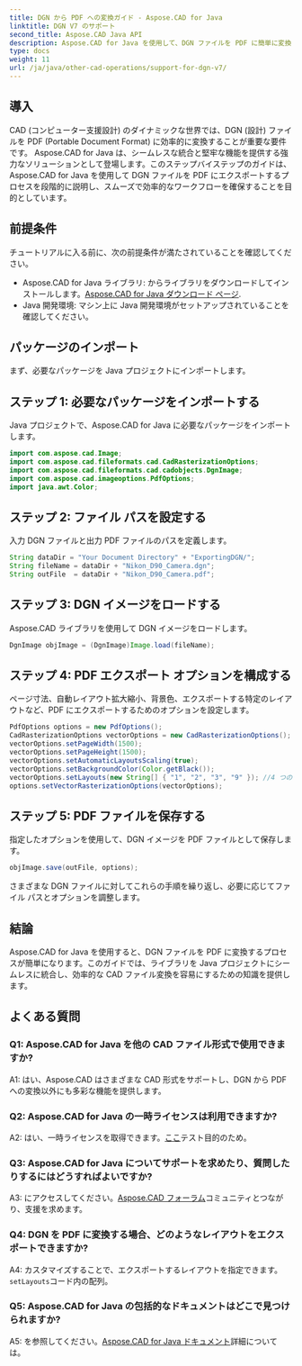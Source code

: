 ```yaml
---
title: DGN から PDF への変換ガイド - Aspose.CAD for Java
linktitle: DGN V7 のサポート
second_title: Aspose.CAD Java API
description: Aspose.CAD for Java を使用して、DGN ファイルを PDF に簡単に変換します。シームレスな統合と効率的なワークフローについては、ステップバイステップのガイドに従ってください。
type: docs
weight: 11
url: /ja/java/other-cad-operations/support-for-dgn-v7/
---
```

## 導入

CAD (コンピューター支援設計) のダイナミックな世界では、DGN (設計) ファイルを PDF (Portable Document Format) に効率的に変換することが重要な要件です。 Aspose.CAD for Java は、シームレスな統合と堅牢な機能を提供する強力なソリューションとして登場します。このステップバイステップのガイドは、Aspose.CAD for Java を使用して DGN ファイルを PDF にエクスポートするプロセスを段階的に説明し、スムーズで効率的なワークフローを確保することを目的としています。

## 前提条件

チュートリアルに入る前に、次の前提条件が満たされていることを確認してください。
-  Aspose.CAD for Java ライブラリ: からライブラリをダウンロードしてインストールします。[Aspose.CAD for Java ダウンロード ページ](https://releases.aspose.com/cad/java/).
- Java 開発環境: マシン上に Java 開発環境がセットアップされていることを確認してください。

## パッケージのインポート

まず、必要なパッケージを Java プロジェクトにインポートします。

## ステップ 1: 必要なパッケージをインポートする

Java プロジェクトで、Aspose.CAD for Java に必要なパッケージをインポートします。
```java
import com.aspose.cad.Image;
import com.aspose.cad.fileformats.cad.CadRasterizationOptions;
import com.aspose.cad.fileformats.cad.cadobjects.DgnImage;
import com.aspose.cad.imageoptions.PdfOptions;
import java.awt.Color;
```

## ステップ 2: ファイル パスを設定する

入力 DGN ファイルと出力 PDF ファイルのパスを定義します。

```java
String dataDir = "Your Document Directory" + "ExportingDGN/";
String fileName = dataDir + "Nikon_D90_Camera.dgn";
String outFile  = dataDir + "Nikon_D90_Camera.pdf";
```

## ステップ 3: DGN イメージをロードする

Aspose.CAD ライブラリを使用して DGN イメージをロードします。

```java
DgnImage objImage = (DgnImage)Image.load(fileName);
```

## ステップ 4: PDF エクスポート オプションを構成する

ページ寸法、自動レイアウト拡大縮小、背景色、エクスポートする特定のレイアウトなど、PDF にエクスポートするためのオプションを設定します。

```java
PdfOptions options = new PdfOptions();
CadRasterizationOptions vectorOptions = new CadRasterizationOptions();
vectorOptions.setPageWidth(1500);
vectorOptions.setPageHeight(1500);
vectorOptions.setAutomaticLayoutsScaling(true);
vectorOptions.setBackgroundColor(Color.getBlack());
vectorOptions.setLayouts(new String[] { "1", "2", "3", "9" }); //4 つのビュー (1、2、3、および 9) のみをエクスポートします
options.setVectorRasterizationOptions(vectorOptions);
```

## ステップ 5: PDF ファイルを保存する

指定したオプションを使用して、DGN イメージを PDF ファイルとして保存します。

```java
objImage.save(outFile, options);
```

さまざまな DGN ファイルに対してこれらの手順を繰り返し、必要に応じてファイル パスとオプションを調整します。

## 結論

Aspose.CAD for Java を使用すると、DGN ファイルを PDF に変換するプロセスが簡単になります。このガイドでは、ライブラリを Java プロジェクトにシームレスに統合し、効率的な CAD ファイル変換を容易にするための知識を提供します。

## よくある質問

### Q1: Aspose.CAD for Java を他の CAD ファイル形式で使用できますか?

A1: はい、Aspose.CAD はさまざまな CAD 形式をサポートし、DGN から PDF への変換以外にも多彩な機能を提供します。

### Q2: Aspose.CAD for Java の一時ライセンスは利用できますか?

 A2: はい、一時ライセンスを取得できます。[ここ](https://purchase.aspose.com/temporary-license/)テスト目的のため。

### Q3: Aspose.CAD for Java についてサポートを求めたり、質問したりするにはどうすればよいですか?

 A3: にアクセスしてください。[Aspose.CAD フォーラム](https://forum.aspose.com/c/cad/19)コミュニティとつながり、支援を求めます。

### Q4: DGN を PDF に変換する場合、どのようなレイアウトをエクスポートできますか?

 A4: カスタマイズすることで、エクスポートするレイアウトを指定できます。`setLayouts`コード内の配列。

### Q5: Aspose.CAD for Java の包括的なドキュメントはどこで見つけられますか?

 A5: を参照してください。[Aspose.CAD for Java ドキュメント](https://reference.aspose.com/cad/java/)詳細については。